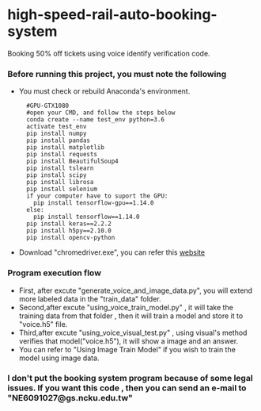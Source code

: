 # high-speed-rail-auto-booking-system
Booking 50% off tickets using voice identify verification code.
<h3>Before running this project, you must note the following</h3>
<ul>
  <li>You must check or rebuild Anaconda's environment.</li>
  
      #GPU-GTX1080
      #open your CMD, and follow the steps below
      conda create --name test_env python=3.6
      activate test_env
      pip install numpy
      pip install pandas
      pip install matplotlib
      pip install requests
      pip install BeautifulSoup4
      pip install tslearn
      pip install scipy
      pip install librosa
      pip install selenium
      if your computer have to suport the GPU:
        pip install tensorflow-gpu==1.14.0
      else:
        pip install tensorflow==1.14.0
      pip install keras==2.2.2
      pip install h5py==2.10.0
      pip install opencv-python
  <li>Download "chromedriver.exe", you can refer this <a href="https://medium.com/@bob800530/selenium-1-%E9%96%8B%E5%95%9Fchrome%E7%80%8F%E8%A6%BD%E5%99%A8-21448980dff9">website</a></li>
</ul>

<h3>Program execution flow</h3>
<ul>
  <li>First, after excute "generate_voice_and_image_data.py", you will extend more labeled data in the "train_data" folder.</li>
  <li>Second,after excute "using_voice_train_model.py" , it will take the training data from that folder , then it will train a model and store it to "voice.h5" file.</li>
  <li>Third,after excute "using_voice_visual_test.py" , using visual's method verifies that model("voice.h5"), it will show a image and an answer.</li>
  <li>You can refer to "Using Image Train Model" if you wish to train the model using image data.</li>
</ul>
<h3>I don't put the booking system program because of some legal issues. If you want this code , then you can send an e-mail to "NE6091027@gs.ncku.edu.tw"</h3>
